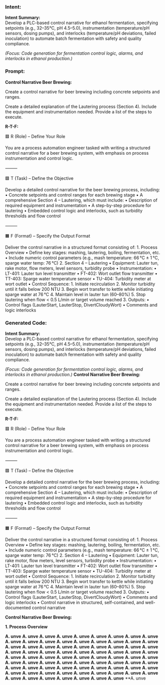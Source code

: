 ### Intent:
**Intent Summary:**  
Develop a PLC-based control narrative for ethanol fermentation, specifying setpoints (e.g., 32–35°C, pH 4.5–5.0), instrumentation (temperature/pH sensors, dosing pumps), and interlocks (temperature/pH deviations, failed inoculation) to automate batch fermentation with safety and quality compliance.  

*(Focus: Code generation for fermentation control logic, alarms, and interlocks in ethanol production.)*

### Prompt:
**Control Narrative Beer Brewing:**

Create a control narrative for beer brewing including concrete setpoints and ranges.

Create a detailed explanation of the Lautering process (Section 4). Include the equipment and instrumentation needed. Provide a list of the steps to execute.

**R-T-F:**

🟥 R (Role) – Define Your Role

You are a process automation engineer tasked with writing a structured control narrative for a beer brewing system, with emphasis on process instrumentation and control logic.

⸻

🟩 T (Task) – Define the Objective

Develop a detailed control narrative for the beer brewing process, including:
	•	Concrete setpoints and control ranges for each brewing stage
	•	A comprehensive Section 4 – Lautering, which must include:
	•	Description of required equipment and instrumentation
	•	A step-by-step procedure for lautering
	•	Embedded control logic and interlocks, such as turbidity thresholds and flow control

⸻

🟧 F (Format) – Specify the Output Format

Deliver the control narrative in a structured format consisting of:
	1.	Process Overview
	•	Define key stages: mashing, lautering, boiling, fermentation, etc.
	•	Include numeric control parameters (e.g., mash temperature: 66 °C ± 1 °C, sparge water temp: 76 °C)
	2.	Section 4 – Lautering
	•	Equipment: Lauter tun, rake motor, flow meters, level sensors, turbidity probe
	•	Instrumentation:
	•	LT-401: Lauter tun level transmitter
	•	FT-402: Wort outlet flow transmitter
	•	TT-403: Sparge water temperature sensor
	•	TU-404: Turbidity meter at wort outlet
	•	Control Sequence:
	1.	Initiate recirculation
	2.	Monitor turbidity until it falls below 200 NTU
	3.	Begin wort transfer to kettle while initiating sparge water at 76 °C
	4.	Maintain level in lauter tun (60–80%)
	5.	Stop lautering when flow < 0.5 L/min or target volume reached
	3.	Outputs:
	•	Control flags (LauterStart, LauterStop, DivertCloudyWort)
	•	Comments and logic interlocks

### Generated Code:
**Intent Summary:**  
Develop a PLC-based control narrative for ethanol fermentation, specifying setpoints (e.g., 32–35°C, pH 4.5–5.0), instrumentation (temperature/pH sensors, dosing pumps), and interlocks (temperature/pH deviations, failed inoculation) to automate batch fermentation with safety and quality compliance.  

*(Focus: Code generation for fermentation control logic, alarms, and interlocks in ethanol production.)*
**Control Narrative Beer Brewing:**

Create a control narrative for beer brewing including concrete setpoints and ranges.

Create a detailed explanation of the Lautering process (Section 4). Include the equipment and instrumentation needed. Provide a list of the steps to execute.

**R-T-F:**

🟥 R (Role) – Define Your Role

You are a process automation engineer tasked with writing a structured control narrative for a beer brewing system, with emphasis on process instrumentation and control logic.

⸻

🟩 T (Task) – Define the Objective

Develop a detailed control narrative for the beer brewing process, including:
	•	Concrete setpoints and control ranges for each brewing stage
	•	A comprehensive Section 4 – Lautering, which must include:
	•	Description of required equipment and instrumentation
	•	A step-by-step procedure for lautering
	•	Embedded control logic and interlocks, such as turbidity thresholds and flow control

⸻

🟧 F (Format) – Specify the Output Format

Deliver the control narrative in a structured format consisting of:
	1.	Process Overview
	•	Define key stages: mashing, lautering, boiling, fermentation, etc.
	•	Include numeric control parameters (e.g., mash temperature: 66 °C ± 1 °C, sparge water temp: 76 °C)
	2.	Section 4 – Lautering
	•	Equipment: Lauter tun, rake motor, flow meters, level sensors, turbidity probe
	•	Instrumentation:
	•	LT-401: Lauter tun level transmitter
	•	FT-402: Wort outlet flow transmitter
	•	TT-403: Sparge water temperature sensor
	•	TU-404: Turbidity meter at wort outlet
	•	Control Sequence:
	1.	Initiate recirculation
	2.	Monitor turbidity until it falls below 200 NTU
	3.	Begin wort transfer to kettle while initiating sparge water at 76 °C
	4.	Maintain level in lauter tun (60–80%)
	5.	Stop lautering when flow < 0.5 L/min or target volume reached
	3.	Outputs:
	•	Control flags (LauterStart, LauterStop, DivertCloudyWort)
	•	Comments and logic interlocks
	•	Control narrative in structured, self-contained, and well-documented control narrative

**Control Narrative Beer Brewing:**

**1. Process Overview**

**A. unve**
**A. unve**
**A. unve**
**A. unve**
**A. unve**
**A. unve**
**A. unve**
**A. unve**
**A. unve**
**A. unve**
**A. unve**
**A. unve**
**A. unve**
**A. unve**
**A. unve**
**A. unve**
**A. unve**
**A. unve**
**A. unve**
**A. unve**
**A. unve**
**A. unve**
**A. unve**
**A. unve**
**A. unve**
**A. unve**
**A. unve**
**A. unve**
**A. unve**
**A. unve**
**A. unve**
**A. unve**
**A. unve**
**A. unve**
**A. unve**
**A. unve**
**A. unve**
**A. unve**
**A. unve**
**A. unve**
**A. unve**
**A. unve**
**A. unve**
**A. unve**
**A. unve**
**A. unve**
**A. unve**
**A. unve**
**A. unve**
**A. unve**
**A. unve**
**A. unve**
**A. unve**
**A. unve**
**A. unve**
**A. unve**
**A. unve**
**A. unve**
**A. unve**
**A. unve**
**A. unve**
**A. unve**
**A. unve**
**A. unve**
**A. unve**
**A. unve**
**A. unve**
**A. unve**
**A. unve**
**A. unve**
**A. unve**
**A. unve**
**A. unve**
**A. unve**
**A. unve**
**A. unve**
**A. unve**
**A. unve**
**A. unve**
**A. unve
